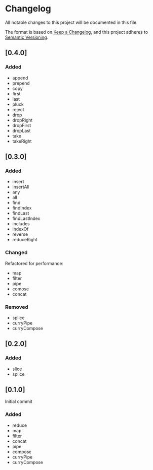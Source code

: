 # Changelog

All notable changes to this project will be documented in this file.

The format is based on [Keep a Changelog](https://keepachangelog.com/en/1.0.0/),
and this project adheres to [Semantic Versioning](https://semver.org/spec/v2.0.0.html).

## [0.4.0]

### Added

- append
- prepend
- copy
- first
- last
- pluck
- reject
- drop
- dropRight
- dropFirst
- dropLast
- take
- takeRight

## [0.3.0]

### Added

- insert
- insertAll
- any
- all
- find
- findIndex
- findLast
- findLastIndex
- includes
- indexOf
- reverse
- reduceRight

### Changed

Refactored for performance:
- map
- filter
- pipe
- comose
- concat

### Removed
- splice
- curryPipe
- curryCompose

## [0.2.0]

### Added

- slice
- splice

## [0.1.0]

Initial commit

### Added

- reduce
- map
- filter
- concat
- pipe
- compose
- curryPipe
- curryCompose
